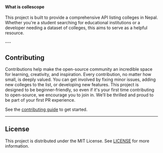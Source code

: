 <h4>What is collescope</h4>
<p>This project is built to provide a comprehensive API listing colleges in Nepal. Whether you're a student searching for educational institutions or a developer needing a dataset of colleges, this  aims to serve as a helpful resource. </p>
---

## Contributing

Contributions help make the open-source community an incredible space for learning, creativity, and inspiration. Every contribution, no matter how small, is deeply valued. You can get involved by fixing minor issues, adding new colleges to the list, or developing new features. This project is designed to be beginner-friendly, so even if it's your first time contributing to open-source, we encourage you to join in. We’ll be thrilled and proud to be part of your first PR experience.

See the [contributing guide](https://github.com/SXC-ALCC/collescope/blob/main/contribution.md) to get started.

---

## License

This project is distributed under the MIT License. See [LICENSE](LICENSE) for more information.

